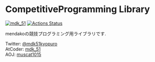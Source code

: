 # CompetitiveProgramming Library

[![mdk_51](https://img.shields.io/endpoint?url=https%3A%2F%2Fatcoder-badges.now.sh%2Fapi%2Fatcoder%2Fjson%2Fmdk_51)](https://atcoder.jp/users/mdk_51)
[![Actions Status](https://github.com/mendako1015/CompetitiveProgramming-Library/workflows/verify/badge.svg)](https://github.com/mendako1015/library/actions) 

mendakoの競技プログラミング用ライブラリです.

Twitter: [@mdk51kyopuro](https://twitter.com/mdk51kyopuro)  
AtCoder: [mdk_51](https://atcoder.jp/users/mdk_51)  
AOJ: [muscat1015](https://onlinejudge.u-aizu.ac.jp/status/users/muscat1015)
